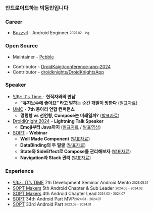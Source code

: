 ### 안드로이드하는 박동민입니다    

### **Career**
- [Buzzvil](https://www.buzzvil.com/) - Android Enginner <sub><sup>2025.02 - ing</sup></sub>

### **Open Source**
- Maintainer - [Pebble](https://github.com/chattymin/Pebble)

* Contributor - [DroidKaigi/conference-app-2024](https://github.com/DroidKaigi/conference-app-2024/pull/293)
* Contributor - [droidknights/DroidKnightsApp](https://github.com/droidknights/DroidKnightsApp/pulls?q=is%3Apr+assignee%3Achattymin+)

### **Speaker**
- [잇타: It's Time ](https://its-time.notion.site/IT-s-TIME-715069e1238344938130b998480886be) - **현직자와의 만남**
  - **"유지보수에 좋아요” 라고 말하는 순간 개발이 망한다** ([발표자료](https://drive.google.com/file/d/1ouwpL_XY0U91nN6l0cGbGTY81UI7QJoE/view?usp=sharing))
- [UMC](https://umc.makeus.in/) - **7th 동아리 연합 컨퍼런스**
  - **명령형 vs 선언형, Compose는 미래일까?** ([발표자료](https://drive.google.com/file/d/18GfK0DGhgBiZj_rkgFPkTeEt2LnDpqRo/view?usp=drive_link))
- [DroidKnight 2024](https://www.droidknights.dev/) - **Lightning Talk Speaker**
  - **Emoji부터 Java까지** ([발표자료](https://drive.google.com/file/d/1OYHN3FaLuDeTZfUV7BMKohniAx9V0h8L/view?usp=drive_link) / [발표영상](https://www.youtube.com/watch?v=8Daphck1LDE))
- [SOPT](https://www.sopt.org/) - **Webinar**
  - **Well Made Component** ([발표자료](https://naemamdaelo.tistory.com/entry/SOPT-34th-%EC%95%88%EB%93%9C%EB%A1%9C%EC%9D%B4%EB%93%9C%ED%8C%8C%ED%8A%B8-%EB%AF%B8%EB%AF%B8%EB%82%98-Well-Made-Component))
  - **DataBinding의 두 얼굴** ([발표자료](https://naemamdaelo.tistory.com/entry/SOPT-34th-%EC%95%88%EB%93%9C%EB%A1%9C%EC%9D%B4%EB%93%9C%ED%8C%8C%ED%8A%B8-%EB%AF%B8%EB%AF%B8%EB%82%98-DataBinding%EC%9D%98-%EB%91%90-%EC%96%BC%EA%B5%B4))
  - **State와 SideEffect로 Compose를 관리해보자** ([발표자료](https://naemamdaelo.tistory.com/entry/SOPT-34th-%EC%95%88%EB%93%9C%EB%A1%9C%EC%9D%B4%EB%93%9C%ED%8C%8C%ED%8A%B8-%EB%AF%B8%EB%AF%B8%EB%82%98-%EB%AF%B8%EC%A0%95))
  - **Navigation과 Stack 관리** ([발표자료](https://naemamdaelo.tistory.com/entry/SOPT-35th-%EC%95%88%EB%93%9C%EB%A1%9C%EC%9D%B4%EB%93%9C%ED%8C%8C%ED%8A%B8-%EC%97%B0%EC%82%AC-Navigation%EA%B3%BC-Stack-%EA%B4%80%EB%A6%AC))


### **Experience**
* [잇타 : IT’s TIME](https://its-time.notion.site/IT-s-TIME-715069e1238344938130b998480886be) 7th Development Seminar Android Mento <sub><sup>2025.05.31</sup></sub>   
* [SOPT Makers](https://makers.sopt.org/) 5th Android Chapter & Sub Leader <sub><sup>2024.08 - 2024.02</sup></sub>   
* [SOPT Makers](https://makers.sopt.org/) 4th Android Chapter Lead <sub><sup>2024.02 - 2024.07</sup></sub>   
* [SOPT](https://sopt.org/) 34th Android Part MVP<sub><sup>2024.03 - 2024.07</sup></sub>   
* [SOPT](https://sopt.org/) 33rd Android Part <sub><sup>2023.09 - 2024.01</sup></sub>   
